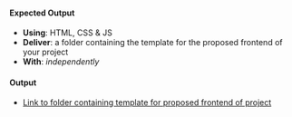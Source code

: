 #### Expected Output
- **Using**: HTML, CSS & JS
- **Deliver**: a folder containing the template for the proposed frontend of your project
- **With**: *independently*

#### Output

- [Link to folder containing template for proposed frontend of project](https://github.com/andela-eshaibu/inverted-index/tree/feature/139952859/frontend-template/UI)